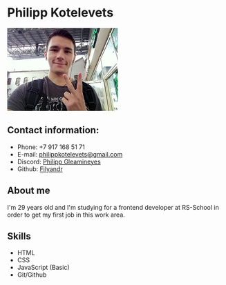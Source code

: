 # Philipp Kotelevets

![My photo](./assets/photo.jpg)

## Contact information:
+ Phone: +7 917 168 51 71
+ E-mail: philippkotelevets@gmail.com
+ Discord: [Philipp Gleamineyes](https://discordapp.com/users/619864866089336842)
+ Github: [Filyandr](https://github.com/Filyandr)


## About me
I'm 29 years old and I'm studying for a frontend developer at RS-School in order to get my first job in this work area.

## Skills
+ HTML
+ CSS
+ JavaScript (Basic)
+ Git/Github

